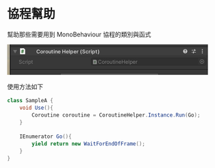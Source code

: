 # 協程幫助

幫助那些需要用到 MonoBehaviour 協程的類別與函式

![Component](../../images/coroutine_helper.png)

使用方法如下

```csharp
class SampleA {
    void Use(){
        Coroutine coroutine = CoroutineHelper.Instance.Run(Go);
    }

    IEnumerator Go(){
        yield return new WaitForEndOfFrame();
    }
}
```